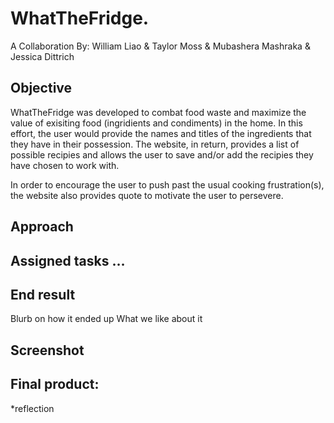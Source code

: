 # WhatTheFridge.
A Collaboration By: William Liao & Taylor Moss & Mubashera Mashraka & Jessica Dittrich

## Objective 
WhatTheFridge was developed to combat food waste and maximize the value of exisiting food (ingridients and condiments) in the home. In this effort, the user would provide the names and titles of the ingredients that they have in their possession. The website, in return, provides a list of possible recipies and allows the user to save and/or add the recipies they have chosen to work with. 

In order to encourage the user to push past the usual cooking frustration(s), the website also provides quote to motivate the user to persevere. 

## Approach

## Assigned tasks …
## End result 
Blurb on how it ended up 
What we like about it 
## Screenshot 

## Final product:

*reflection

